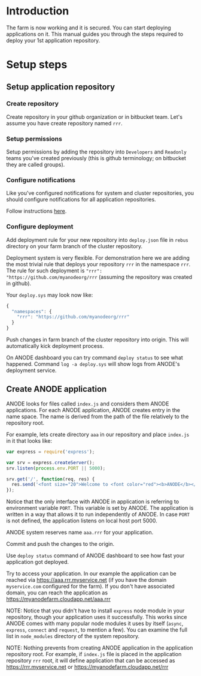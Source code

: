 # Introduction

The farm is now working and it is secured. You can start deploying applications on it. This manual guides you through the steps required to deploy your 1st application repository.

# Setup steps

## Setup application repository

### Create repository

Create repository in your github organization or in bitbucket team.
Let's assume you have create repository named ```rrr```.

### Setup permissions

Setup permissions by adding the repository into ```Developers``` and ```Readonly``` teams you've created previously (this is github terminology; on bitbucket they are called groups).

### Configure notifications

Like you've configured notifications for system and cluster repositories, you should configure notifications for all application repositories.

Follow instructions [here](https://github.com/anodejs/anodejs/blob/master/docs/SIMPLE_SETUP.md#configure-deployment-notifications).

### Configure deployment

Add deployment rule for your new repository into ```deploy.json``` file in ```rebus``` directory on your farm branch of the cluster repository.

Deployment system is very flexible. For demonstration here we are adding the most trivial rule that deploys your repository ```rrr``` in the namespace ```rrr```. The rule for such deployment is ```"rrr": "https://github.com/myanodeorg/rrr``` (assuming the repository was created in github).

Your ```deploy.sys``` may look now like:

```javascript
{
  "namespaces": {
    "rrr": "https://github.com/myanodeorg/rrr"
  }
}
```

Push changes in farm branch of the cluster repository into origin. This will automatically kick deployment process.

On ANODE dashboard you can try command ```deploy status``` to see what happened. Command ```log -a deploy.sys``` will show logs from ANODE's deployment service.

## Create ANODE application

ANODE looks for files called ```index.js``` and considers them ANODE applications. For each ANODE application, ANODE creates entry in the name space. The name is derived from the path of the file relatively to the repository root.

For example, lets create directory ```aaa``` in our repository and place ```index.js``` in it that looks like:

```javascript
var express = require('express');

var srv = express.createServer();
srv.listen(process.env.PORT || 5000);

srv.get('/', function(req, res) {
  res.send('<font size="20">Welcome to <font color="red"><b>ANODE</b></font> application!</font>', 200);
});
```

Notice that the only interface with ANODE in application is referring to environment variable ```PORT```. This variable is set by ANODE. The application is written in a way that allows it to run independently of ANODE. In case ```PORT``` is not defined, the application listens on local host port 5000.

ANODE system reserves name ```aaa.rrr``` for your application.

Commit and push the changes to the origin.

Use ```deploy status``` command of ANODE dashboard to see how fast your application got deployed.

Try to access your application. In our example the application can be reached via https://aaa.rrr.myservice.net (if you have the domain ```myservice.com``` configured for the farm). If you don't have associated domain, you can reach the application as https://myanodefarm.cloudapp.net/aaa.rrr

NOTE: Notice that you didn't have to install ```express``` node module in your repository, though your application uses it successfully. This works since ANODE comes with many popular node modules it uses by itself (```async```, ```express```, ```connect``` and ```request```, to mention a few). You can examine the full list in ```node_modules``` directory of the system repository.

NOTE: Nothing prevents from creating ANODE application in the application repository root. For example, if ```index.js``` file is placed in the application repository ```rrr``` root, it will define application that can be accessed as https://rrr.myservice.net or https://myanodefarm.cloudapp.net/rrr